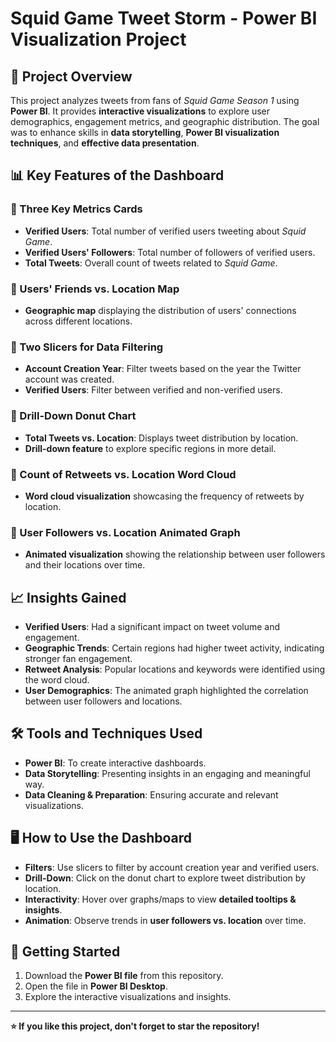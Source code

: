 # Squid Game Tweet Storm - Power BI Visualization Project

## 📌 Project Overview  
This project analyzes tweets from fans of *Squid Game Season 1* using **Power BI**. It provides **interactive visualizations** to explore user demographics, engagement metrics, and geographic distribution. The goal was to enhance skills in **data storytelling**, **Power BI visualization techniques**, and **effective data presentation**.

## 📊 Key Features of the Dashboard  

### 🔹 Three Key Metrics Cards  
- **Verified Users**: Total number of verified users tweeting about *Squid Game*.  
- **Verified Users' Followers**: Total number of followers of verified users.  
- **Total Tweets**: Overall count of tweets related to *Squid Game*.  

### 🔹 Users' Friends vs. Location Map  
- **Geographic map** displaying the distribution of users' connections across different locations.  

### 🔹 Two Slicers for Data Filtering  
- **Account Creation Year**: Filter tweets based on the year the Twitter account was created.  
- **Verified Users**: Filter between verified and non-verified users.  

### 🔹 Drill-Down Donut Chart  
- **Total Tweets vs. Location**: Displays tweet distribution by location.  
- **Drill-down feature** to explore specific regions in more detail.  

### 🔹 Count of Retweets vs. Location Word Cloud  
- **Word cloud visualization** showcasing the frequency of retweets by location.  

### 🔹 User Followers vs. Location Animated Graph  
- **Animated visualization** showing the relationship between user followers and their locations over time.  

## 📈 Insights Gained  
- **Verified Users**: Had a significant impact on tweet volume and engagement.  
- **Geographic Trends**: Certain regions had higher tweet activity, indicating stronger fan engagement.  
- **Retweet Analysis**: Popular locations and keywords were identified using the word cloud.  
- **User Demographics**: The animated graph highlighted the correlation between user followers and locations.  

## 🛠 Tools and Techniques Used  
- **Power BI**: To create interactive dashboards.  
- **Data Storytelling**: Presenting insights in an engaging and meaningful way.  
- **Data Cleaning & Preparation**: Ensuring accurate and relevant visualizations.  

## 🖥 How to Use the Dashboard  
- **Filters**: Use slicers to filter by account creation year and verified users.  
- **Drill-Down**: Click on the donut chart to explore tweet distribution by location.  
- **Interactivity**: Hover over graphs/maps to view **detailed tooltips & insights**.  
- **Animation**: Observe trends in **user followers vs. location** over time.  

## 🚀 Getting Started  
1. Download the **Power BI file** from this repository.  
2. Open the file in **Power BI Desktop**.  
3. Explore the interactive visualizations and insights.  

---  
**⭐ If you like this project, don't forget to star the repository!**
